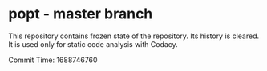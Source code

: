 # popt - master branch

This repository contains frozen state of the repository.
Its history is cleared. It is used only for static code
analysis with Codacy.

Commit Time: 1688746760